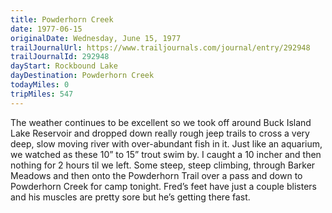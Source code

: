 ```yaml
---
title: Powderhorn Creek
date: 1977-06-15
originalDate: Wednesday, June 15, 1977
trailJournalUrl: https://www.trailjournals.com/journal/entry/292948
trailJournalId: 292948
dayStart: Rockbound Lake
dayDestination: Powderhorn Creek
todayMiles: 0
tripMiles: 547
---
```

The weather continues to be excellent so we took off around Buck Island Lake Reservoir and dropped down really rough jeep trails to cross a very deep, slow moving river with over-abundant fish in it. Just like an aquarium, we watched as these 10” to 15” trout swim by. I caught a 10 incher and then nothing for 2 hours til we left. Some steep, steep climbing, through Barker Meadows and then onto the Powderhorn Trail over a pass and down to Powderhorn Creek for camp tonight. Fred’s feet have just a couple blisters and his muscles are pretty sore but he’s getting there fast.
